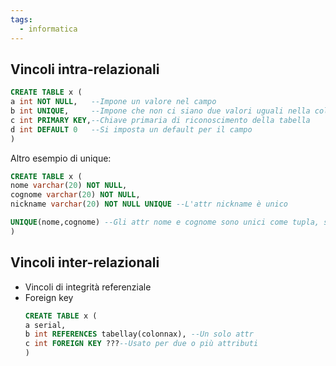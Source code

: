 ```yaml
---
tags:
  - informatica
---
```

## Vincoli intra-relazionali

```SQL
CREATE TABLE x (
a int NOT NULL,   --Impone un valore nel campo
b int UNIQUE,     --Impone che non ci siano due valori uguali nella colonna
c int PRIMARY KEY,--Chiave primaria di riconoscimento della tabella
d int DEFAULT 0   --Si imposta un default per il campo
)
``` 
Altro esempio di unique:
```SQL
CREATE TABLE x (
nome varchar(20) NOT NULL,   
cognome varchar(20) NOT NULL,
nickname varchar(20) NOT NULL UNIQUE --L'attr nickname è unico

UNIQUE(nome,cognome) --Gli attr nome e cognome sono unici come tupla, si può avere lo stesso nome o lo stesso cognome ma non entrambi
)
```

## Vincoli inter-relazionali

- Vincoli di integrità referenziale
- Foreign key
	```SQL
	CREATE TABLE x (
	a serial,
	b int REFERENCES tabellay(colonnax), --Un solo attr
	c int FOREIGN KEY ???--Usato per due o più attributi
	)
	``` 
